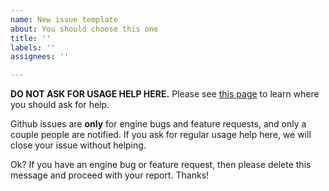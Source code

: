 ```yaml
---
name: New issue template
about: You should choose this one
title: ''
labels: ''
assignees: ''

---
```


**DO NOT ASK FOR USAGE HELP HERE.**
Please see [this page](https://quickfixengine.org/n/support/)
to learn where you should ask for help.

Github issues are **only** for engine bugs and feature requests,
and only a couple people are notified.  If you ask for regular usage help here,
we will close your issue without helping.

Ok?  If you have an engine bug or feature request,
then please delete this message and proceed with your report.  Thanks!
